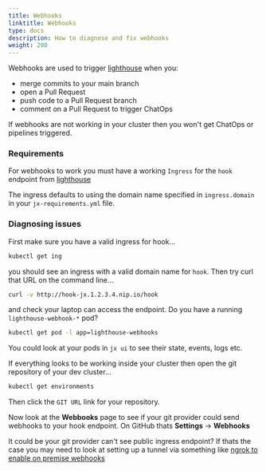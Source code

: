 ```yaml
---
title: Webhooks
linktitle: Webhooks
type: docs
description: How to diagnose and fix webhooks
weight: 200
---
```


Webhooks are used to trigger [lighthouse](https://github.com/jenkins-x/lighthouse) when you:

* merge commits to your main branch 
* open a Pull Request
* push code to a Pull Request branch
* comment on a Pull Request to trigger ChatOps

If webhooks are not working in your cluster then you won't get ChatOps or pipelines triggered.

### Requirements

For webhooks to work you must have a working `Ingress` for the `hook` endpoint from [lighthouse](https://github.com/jenkins-x/lighthouse)

The ingress defaults to using the domain name specified in `ingress.domain` in your `jx-requirements.yml` file.


### Diagnosing issues

First make sure you have a valid ingress for hook...

```bash 
kubectl get ing
```

you should see an ingress with a valid domain name for `hook`. Then try curl that URL on the command line...

```bash
curl -v http://hook-jx.1.2.3.4.nip.io/hook
```

and check your laptop can access the endpoint. Do you have a running `lighthouse-webhook-*` pod?

```bash
kubectl get pod -l app=lighthouse-webhooks
```

You could look at your pods in `jx ui` to see their state, events, logs etc.

If everything looks to be working inside your cluster then open the git repository of your dev cluster...

```bash
kubectl get environments
```

Then click the `GIT URL` link for your repository.

Now look at the **Webbooks** page to see if your git provider could send webhooks to your hook endpoint. On GitHub thats **Settings** ->  **Webhooks**

It could be your git provider can't see public ingress endpoint? If thats the case you may need to look at setting up a tunnel via something like [ngrok to enable on premise webhooks](/v3/admin/platforms/on-premise/#enable-webhooks) 